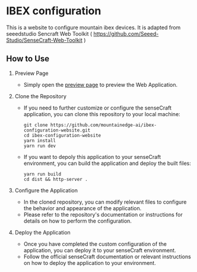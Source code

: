 # IBEX configuration 
This is a website to configure mountain ibex devices.
It is adapted from seeedstudio Sencraft Web Toolkit ( https://github.com/Seeed-Studio/SenseCraft-Web-Toolkit )

## How to Use

1. Preview Page
   - Simply open the [preview page](https://mountainedge-ai/ibex-configuration-website/) to preview the Web Application.

2. Clone the Repository
   - If you need to further customize or configure the senseCraft application, you can clone this repository to your local machine:
     ```
     git clone https://github.com/mountainedge-ai/ibex-configuration-website.git
     cd ibex-configuration-website
     yarn install
     yarn run dev
     ```
   - If you want to depoly this application to your senseCraft environment, you can build the application and deploy the built files:
     ```
     yarn run build
     cd dist && http-server .
     ``` 

3. Configure the Application
   - In the cloned repository, you can modify relevant files to configure the behavior and appearance of the application.
   - Please refer to the repository's documentation or instructions for details on how to perform the configuration.

4. Deploy the Application
   - Once you have completed the custom configuration of the application, you can deploy it to your senseCraft environment.
   - Follow the official senseCraft documentation or relevant instructions on how to deploy the application to your environment.


